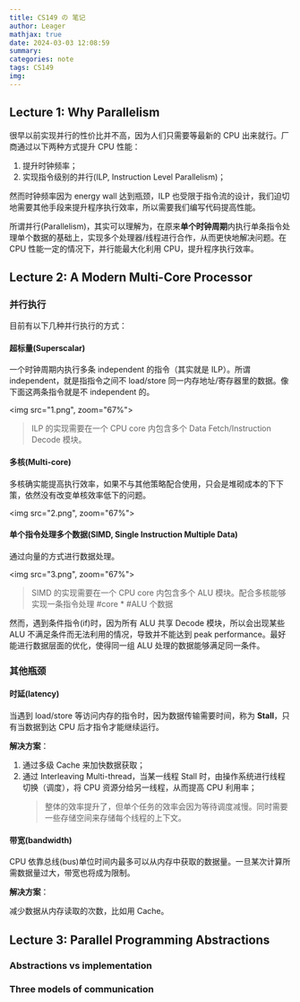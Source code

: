 ```yaml
---
title: CS149 の 笔记
author: Leager
mathjax: true
date: 2024-03-03 12:08:59
summary:
categories: note
tags: CS149
img:
---
```


<!--more-->

## Lecture 1: Why Parallelism

很早以前实现并行的性价比并不高，因为人们只需要等最新的 CPU 出来就行。厂商通过以下两种方式提升 CPU 性能：

1. 提升时钟频率；
2. 实现指令级别的并行(ILP, Instruction Level Parallelism)；

然而时钟频率因为 energy wall 达到瓶颈，ILP 也受限于指令流的设计，我们迫切地需要其他手段来提升程序执行效率，所以需要我们编写代码提高性能。

所谓并行(Parallelism)，其实可以理解为，在原来**单个时钟周期**内执行单条指令处理单个数据的基础上，实现多个处理器/线程进行合作，从而更快地解决问题。在 CPU 性能一定的情况下，并行能最大化利用 CPU，提升程序执行效率。

## Lecture 2: A Modern Multi-Core Processor

### 并行执行

目前有以下几种并行执行的方式：

#### 超标量(Superscalar)

一个时钟周期内执行多条 independent 的指令（其实就是 ILP）。所谓 independent，就是指指令之间不 load/store 同一内存地址/寄存器里的数据。像下面这两条指令就是不 independent 的。

<img src="1.png", zoom="67%">

> ILP 的实现需要在一个 CPU core 内包含多个 Data Fetch/Instruction Decode 模块。

#### 多核(Multi-core)

多核确实能提高执行效率，如果不与其他策略配合使用，只会是堆砌成本的下下策，依然没有改变单核效率低下的问题。

<img src="2.png", zoom="67%">

#### 单个指令处理多个数据(SIMD, Single Instruction Multiple Data)

通过向量的方式进行数据处理。

<img src="3.png", zoom="67%">

> SIMD 的实现需要在一个 CPU core 内包含多个 ALU 模块。配合多核能够实现一条指令处理 #core * #ALU 个数据

然而，遇到条件指令(if)时，因为所有 ALU 共享 Decode 模块，所以会出现某些 ALU 不满足条件而无法利用的情况，导致并不能达到 peak performance。最好能进行数据层面的优化，使得同一组 ALU 处理的数据能够满足同一条件。

### 其他瓶颈

#### 时延(latency)

当遇到 load/store 等访问内存的指令时，因为数据传输需要时间，称为 **Stall**，只有当数据到达 CPU 后才指令才能继续运行。

**解决方案**：

1. 通过多级 Cache 来加快数据获取；
2. 通过 Interleaving Multi-thread，当某一线程 Stall 时，由操作系统进行线程切换（调度），将 CPU 资源分给另一线程，从而提高 CPU 利用率；
   > 整体的效率提升了，但单个任务的效率会因为等待调度减慢。同时需要一些存储空间来存储每个线程的上下文。

#### 带宽(bandwidth)

CPU 依靠总线(bus)单位时间内最多可以从内存中获取的数据量。一旦某次计算所需数据量过大，带宽也将成为限制。

**解决方案**：

减少数据从内存读取的次数，比如用 Cache。

## Lecture 3: Parallel Programming Abstractions

### Abstractions vs implementation

### Three models of communication